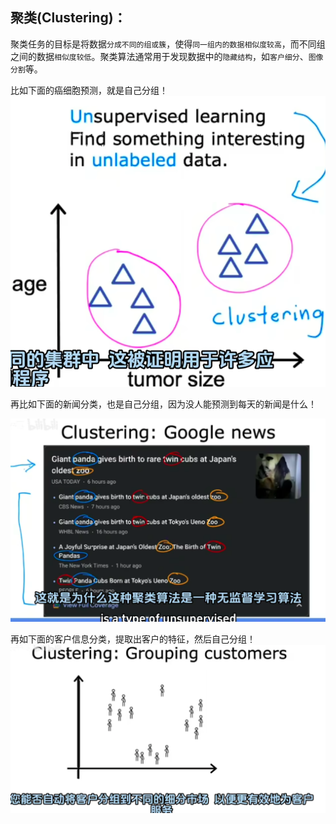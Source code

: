 ## 聚类(Clustering)：
聚类任务的目标是将数据`分成不同的组或簇`，使得`同一组内的数据相似度较高`，而不同组之间的数据`相似度较低`。聚类算法通常用于发现数据中的`隐藏结构`，如`客户细分`、`图像分割`等。
 
 比如下面的癌细胞预测，就是自己分组！
 ![alt text](img/聚类算法.png)

再比如下面的新闻分类，也是自己分组，因为没人能预测到每天的新闻是什么！
 
![alt text](img/聚类算法-新闻分类.png)

再如下面的客户信息分类，提取出客户的特征，然后自己分组！
![alt text](img/聚类算法-客户信息分类.png)

